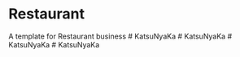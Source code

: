 Restaurant
==========

A template for Restaurant business
#   K a t s u N y a K a  
 #   K a t s u N y a K a  
 #   K a t s u N y a K a  
 #   K a t s u N y a K a  
 